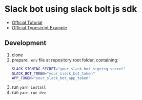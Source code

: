 # Slack bot using slack bolt js sdk

- [Official Tutorial](https://slack.dev/bolt-js/tutorial/getting-started)
- [Official Typescript Example](https://github.com/slackapi/bolt-js/tree/main/examples/getting-started-typescript)


## Development
1. clone
2. prepare `.env` file at repository root folder, containing:
    ```bash
    SLACK_SIGNING_SECRET="your_slack_bot_signing_secret"
    SLACK_BOT_TOKEN="your_slack_bot_token"
    APP_TOKEN="your_slack_bot_app_token"
    ```
3. run `yarn install`
4. run `yarn run dev`

